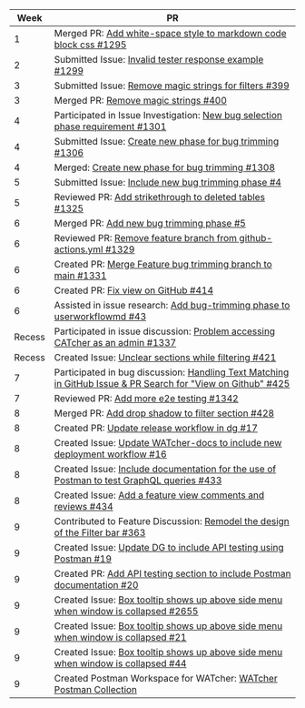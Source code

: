 | Week | PR |
|----|---|
| 1 | Merged PR: [Add white-space style to markdown code block css #1295](https://github.com/CATcher-org/CATcher/pull/1295) |
| 2 | Submitted Issue: [Invalid tester response example #1299](https://github.com/CATcher-org/CATcher/issues/1299) |
| 3 | Submitted Issue: [Remove magic strings for filters #399](https://github.com/CATcher-org/WATcher/issues/399) |
| 3 | Merged PR: [Remove magic strings #400](https://github.com/CATcher-org/WATcher/pull/400) |
| 4 | Participated in Issue Investigation: [New bug selection phase requirement #1301](https://github.com/CATcher-org/CATcher/issues/1301) |
| 4 | Submitted Issue: [Create new phase for bug trimming #1306](https://github.com/CATcher-org/CATcher/issues/1306) |
| 4 | Merged: [Create new phase for bug trimming #1308](https://github.com/CATcher-org/CATcher/pull/1308) |
| 5 | Submitted Issue: [Include new bug trimming phase #4](https://github.com/CATcher-org/public_data/issues/4) |
| 5 | Reviewed PR: [Add strikethrough to deleted tables #1325](https://github.com/CATcher-org/CATcher/pull/1325) |
| 6 | Merged PR: [Add new bug trimming phase #5](https://github.com/CATcher-org/public_data/pull/5) |
| 6 | Reviewed PR: [Remove feature branch from github-actions.yml #1329](https://github.com/CATcher-org/CATcher/pull/1329) |
| 6 | Created PR: [Merge Feature bug trimming branch to main #1331](https://github.com/CATcher-org/CATcher/pull/1331) |
| 6 | Created PR: [Fix view on GitHub #414](https://github.com/CATcher-org/WATcher/pull/414) |
| 6 | Assisted in issue research: [Add bug-trimming phase to userworkflowmd #43](https://github.com/CATcher-org/catcher-org.github.io/pull/43) |
| Recess | Participated in issue discussion: [Problem accessing CATcher as an admin #1337](https://github.com/CATcher-org/CATcher/issues/1337) |
| Recess | Created Issue: [Unclear sections while filtering #421](https://github.com/CATcher-org/WATcher/issues/421) |
| 7 | Participated in bug discussion: [Handling Text Matching in GitHub Issue & PR Search for "View on Github" #425](https://github.com/CATcher-org/WATcher/issues/425) |
| 7 | Reviewed PR: [Add more e2e testing #1342](https://github.com/CATcher-org/CATcher/pull/1342) |
| 8 | Merged PR: [Add drop shadow to filter section #428](https://github.com/CATcher-org/WATcher/pull/428) |
| 8 | Created PR: [Update release workflow in dg #17](https://github.com/CATcher-org/WATcher-docs/pull/17) |
| 8 | Created Issue: [Update WATcher-docs to include new deployment workflow #16](https://github.com/CATcher-org/WATcher-docs/issues/16) |
| 8 | Created Issue: [Include documentation for the use of Postman to test GraphQL queries #433](https://github.com/CATcher-org/WATcher/issues/433) |
| 8 | Created Issue: [Add a feature view comments and reviews #434](https://github.com/CATcher-org/WATcher/issues/434) |
| 9 | Contributed to Feature Discussion: [Remodel the design of the Filter bar #363](https://github.com/CATcher-org/WATcher/issues/363#issuecomment-2728153931) |
| 9 | Created Issue: [Update DG to include API testing using Postman #19](https://github.com/CATcher-org/WATcher-docs/issues/19) |
| 9 | Created PR: [Add API testing section to include Postman documentation #20](https://github.com/CATcher-org/WATcher-docs/pull/20) |
| 9 | Created Issue: [Box tooltip shows up above side menu when window is collapsed #2655](https://github.com/MarkBind/markbind/issues/2655) |
| 9 | Created Issue: [Box tooltip shows up above side menu when window is collapsed #21](https://github.com/CATcher-org/WATcher-docs/issues/21) |
| 9 | Created Issue: [Box tooltip shows up above side menu when window is collapsed #44](https://github.com/CATcher-org/catcher-org.github.io/issues/44) |
| 9 | Created Postman Workspace for WATcher: [WATcher Postman Collection](https://www.postman.com/orange-station-77364/watcher/overview) |